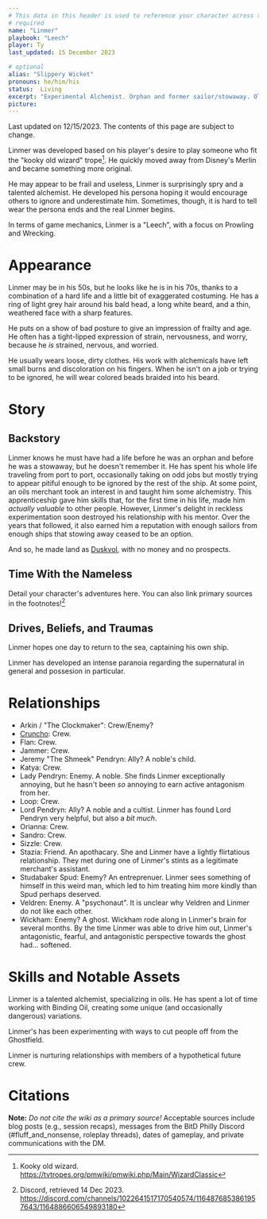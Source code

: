 ```yaml
---
# This data in this header is used to reference your character across the entire website. 
# required
name: "Linmer"
playbook: "Leech"
player: Ty
last_updated: 15 December 2023

# optional
alias: "Slippery Wicket"
pronouns: he/him/his
status:  Living
excerpt: "Experimental Alchemist. Orphan and former sailor/stowaway. Old man."
picture:
---
```


Last updated on 12/15/2023.  The contents of this page are subject to change.

Linmer was developed based on his player's desire to play someone who fit the "kooky old wizard" trope[^2].  He quickly moved away from Disney's Merlin and became something more original.

He may appear to be frail and useless, Linmer is surprisingly spry and a talented alchemist.  He developed his persona hoping it would encourage others to ignore and underestimate him.  Sometimes, though, it is hard to tell wear the persona ends and the real Linmer begins.

In terms of game mechanics, Linmer is a "Leech", with a focus on Prowling and Wrecking. 

# Appearance
Linmer may be in his 50s, but he looks like he is in his 70s, thanks to a combination of a hard life and a little bit of exaggerated costuming.  He has a ring of light grey hair around his bald head, a long white beard, and a thin, weathered face with a sharp features.

He puts on a show of bad posture to give an impression of frailty and age.  He often has a tight-lipped expression of strain, nervousness, and worry, because he _is_ strained, nervous, and worried.

He usually wears loose, dirty clothes.  His work with alchemicals have left small burns and discoloration on his fingers.  When he isn't on a job or trying to be ignored, he will wear colored beads braided into his beard.

# Story
## Backstory
Linmer knows he must have had a life before he was an orphan and before he was a stowaway, but he doesn't remember it.  He has spent his whole life traveling from port to port, occasionally taking on odd jobs but mostly trying to appear pitiful enough to be ignored by the rest of the ship.  At some point, an oils merchant took an interest in and taught him some alchemistry.  This apprenticeship gave him skills that, for the first time in his life, made him _actually valuable_ to other people. However, Linmer's delight in reckless experimentation soon destroyed his relationship with his mentor.  Over the years that followed, it also earned him a reputation with enough sailors from enough ships that stowing away ceased to be an option.

And so, he made land as [Duskvol](../locations/duskvol), with no money and no prospects.

## Time With the Nameless
Detail your character's adventures here. You can also link primary sources in the footnotes![^1]

## Drives, Beliefs, and Traumas
Linmer hopes one day to return to the sea, captaining his own ship.

Linmer has developed an intense paranoia regarding the supernatural in general and possesion in particular.

# Relationships
* Arkin / "The Clockmaker":  Crew/Enemy?
* [Cruncho](../player_characters/cruncho):  Crew.
* Flan:  Crew.
* Jammer:  Crew.
* Jeremy "The Shmeek" Pendryn:  Ally?  A noble's child.
* Katya:  Crew.
* Lady Pendryn:  Enemy.  A noble.  She finds Linmer exceptionally annoying, but he hasn't been _so_ annoying to earn active antagonism from her.
* Loop:  Crew.
* Lord Pendryn:  Ally?  A noble and a cultist.  Linmer has found Lord Pendryn very helpful, but also a _bit much_.
* Orianna:  Crew.
* Sandro:  Crew.
* Sizzle:  Crew.
* Stazia:  Friend.  An apothacary.  She and Linmer have a lightly flirtatious relationship.  They met during one of Linmer's stints as a legitimate merchant's assistant.
* Studabaker Spud:  Enemy?  An entreprenuer.  Linmer sees something of himself in this weird man, which led to him treating him more kindly than Spud perhaps deserved.
* Veldren:  Enemy.  A "psychonaut".  It is unclear why Veldren and Linmer do not like each other.
* Wickham:  Enemy?  A ghost.  Wickham rode along in Linmer's brain for several months.  By the time Linmer was able to drive him out, Linmer's antagonistic, fearful, and antagonistic perspective towards the ghost had... softened.

# Skills and Notable Assets

Linmer is a talented alchemist, specializing in oils.  He has spent a lot of time working with Binding Oil, creating some unique (and occasionally dangerous) variations.

Linmer's has been experimenting with ways to cut people off from the Ghostfield.

Linmer is nurturing relationships with members of a hypothetical future crew.

# Citations

[^1]: Discord, retrieved 14 Dec 2023. <https://discord.com/channels/1022641517170540574/1164876853861957643/1164886606549893180>
[^2]:  Kooky old wizard.  <https://tvtropes.org/pmwiki/pmwiki.php/Main/WizardClassic>

**Note:** _Do not cite the wiki as a primary source!_ Acceptable sources include blog posts (e.g., session recaps), messages from the BitD Philly Discord (#fluff_and_nonsense, roleplay threads), dates of gameplay, and private communications with the DM. 
